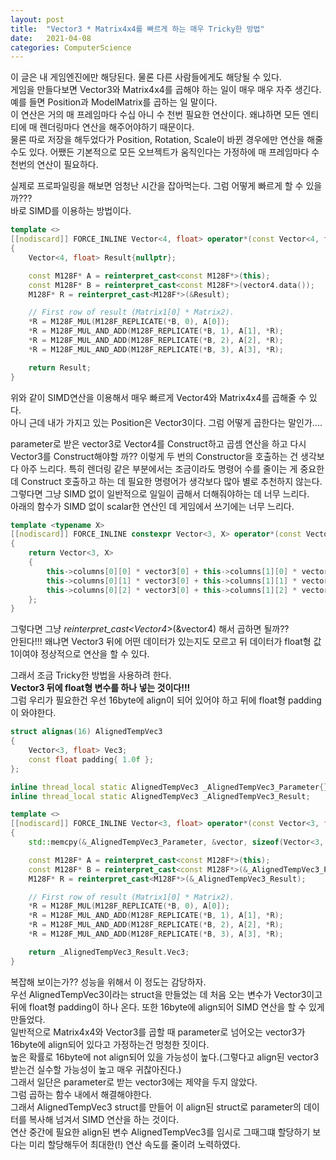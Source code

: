 ```yaml
---
layout: post
title:  "Vector3 * Matrix4x4를 빠르게 하는 매우 Tricky한 방법"
date:   2021-04-08
categories: ComputerScience
---
```


이 글은 내 게임엔진에만 해당된다. 물론 다른 사람들에게도 해당될 수 있다.        
게임을 만들다보면 Vector3와 Matrix4x4를 곱해야 하는 일이 매우 매우 자주 생긴다.         
예를 들면 Position과 ModelMatrix를 곱하는 일 말이다.        
이 연산은 거의 매 프레임마다 수십 아니 수 천번 필요한 연산이다. 왜냐하면 모든 엔티티에 매 렌더링마다 연산을 해주어야하기 때문이다.    
물론 따로 저장을 해두었다가 Position, Rotation, Scale이 바뀐 경우에만 연산을 해줄 수도 있다. 어쨌든 기본적으로 모든 오브젝트가 움직인다는 가정하에 매 프레임마다 수 천번의 연산이 필요하다.      

실제로 프로파일링을 해보면 엄청난 시간을 잡아먹는다. 그럼 어떻게 빠르게 할 수 있을까???     
바로 SIMD를 이용하는 방법이다.       
```c++
template <>
[[nodiscard]] FORCE_INLINE Vector<4, float> operator*(const Vector<4, float>& vector4) const noexcept
{
	Vector<4, float> Result{nullptr};

	const M128F* A = reinterpret_cast<const M128F*>(this);
	const M128F* B = reinterpret_cast<const M128F*>(vector4.data());
	M128F* R = reinterpret_cast<M128F*>(&Result);

	// First row of result (Matrix1[0] * Matrix2).
	*R = M128F_MUL(M128F_REPLICATE(*B, 0), A[0]);
	*R = M128F_MUL_AND_ADD(M128F_REPLICATE(*B, 1), A[1], *R);
	*R = M128F_MUL_AND_ADD(M128F_REPLICATE(*B, 2), A[2], *R);
	*R = M128F_MUL_AND_ADD(M128F_REPLICATE(*B, 3), A[3], *R);

	return Result;
}
```
위와 같이 SIMD연산을 이용해서 매우 빠르게 Vector4와 Matrix4x4를 곱해줄 수 있다.       
아니 근데 내가 가지고 있는 Position은 Vector3이다. 그럼 어떻게 곱한다는 말인가....       

parameter로 받은 vector3로 Vector4를 Construct하고 곱셈 연산을 하고 다시 Vector3를 Construct해야할 까?? 이렇게 두 번의 Constructor을 호출하는 건 생각보다 아주 느리다. 특히 렌더링 같은 부분에서는 조금이라도 명령어 수를 줄이는 게 중요한 데 Construct 호출하고 하는 데 필요한 명령어가 생각보다 많아 별로 추천하지 않는다. 그렇다면 그냥 SIMD 없이 일반적으로 일일이 곱해서 더해줘야하는 데 너무 느리다.      
아래의 함수가 SIMD 없이 scalar한 연산인 데 게임에서 쓰기에는 너무 느리다.        
```c++
template <typename X>
[[nodiscard]] FORCE_INLINE constexpr Vector<3, X> operator*(const Vector<3, X>& vector3) const noexcept
{
	return Vector<3, X>
	{
		this->columns[0][0] * vector3[0] + this->columns[1][0] * vector3[1] + this->columns[2][0] * vector3[2] + this->columns[3][0],
		this->columns[0][1] * vector3[0] + this->columns[1][1] * vector3[1] + this->columns[2][1] * vector3[2] + this->columns[3][1],
		this->columns[0][2] * vector3[0] + this->columns[1][2] * vector3[1] + this->columns[2][2] * vector3[2] + this->columns[3][2],
	};
}	
```

그렇다면 그냥 *reinterpret_cast<Vector4*>(&vector4) 해서 곱하면 될까??        
안된다!!! 왜냐면 Vector3 뒤에 어떤 데이터가 있는지도 모르고 뒤 데이터가 float형 값 1이여야 정상적으로 연산을 할 수 있다.         

그래서 조금 Tricky한 방법을 사용하려 한다.                
**Vector3 뒤에 float형 변수를 하나 넣는 것이다!!!**       
그럼 우리가 필요한건 우선 16byte에 align이 되어 있어야 하고 뒤에 float형 padding이 와야한다.                 
```c++
struct alignas(16) AlignedTempVec3
{
    Vector<3, float> Vec3;
    const float padding{ 1.0f };
};

inline thread_local static AlignedTempVec3 _AlignedTempVec3_Parameter{};
inline thread_local static AlignedTempVec3 _AlignedTempVec3_Result;

template <>
[[nodiscard]] FORCE_INLINE Vector<3, float> operator*(const Vector<3, float>& vector) const noexcept
{
    std::memcpy(&_AlignedTempVec3_Parameter, &vector, sizeof(Vector<3, float>));

    const M128F* A = reinterpret_cast<const M128F*>(this);
    const M128F* B = reinterpret_cast<const M128F*>(&_AlignedTempVec3_Parameter);
    M128F* R = reinterpret_cast<M128F*>(&_AlignedTempVec3_Result);

    // First row of result (Matrix1[0] * Matrix2).
    *R = M128F_MUL(M128F_REPLICATE(*B, 0), A[0]);
    *R = M128F_MUL_AND_ADD(M128F_REPLICATE(*B, 1), A[1], *R);
    *R = M128F_MUL_AND_ADD(M128F_REPLICATE(*B, 2), A[2], *R);
    *R = M128F_MUL_AND_ADD(M128F_REPLICATE(*B, 3), A[3], *R);

    return _AlignedTempVec3_Result.Vec3;
}
```
복잡해 보이는가?? 성능을 위해서 이 정도는 감당하자.        
우선 AlignedTempVec3이라는 struct을 만들었는 데 처음 오는 변수가 Vector3이고 뒤에 float형 padding이 하나 온다. 또한 16byte에 align되어 SIMD 연산을 할 수 있게 만들었다.      
일반적으로 Matrix4x4와 Vector3를 곱할 때 parameter로 넘어오는 vector3가 16byte에 align되어 있다고 가정하는건 멍청한 짓이다.       
높은 확률로 16byte에 not align되어 있을 가능성이 높다.(그렇다고 align된 vector3 받는건 실수할 가능성이 높고 매우 귀찮아진다.)         
그래서 일단은 parameter로 받는 vector3에는 제약을 두지 않았다.     
그럼 곱하는 함수 내에서 해결해야한다.       
그래서 AlignedTempVec3 struct를 만들어 이 align된 struct로 parameter의 데이터를 복사해 넘겨서 SIMD 연산을 하는 것이다.       
연산 중간에 필요한 align된 변수 AlignedTempVec3를 임시로 그때그떄 할당하기 보다는 미리 할당해두어 최대한(!) 연산 속도를 줄이려 노력하였다.            
